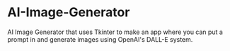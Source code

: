 # AI-Image-Generator

AI Image Generator that uses Tkinter to make an app where you can put a prompt in and generate images using OpenAI's DALL-E system.
